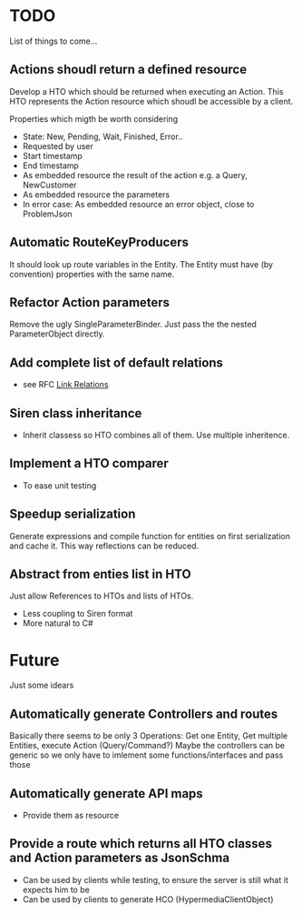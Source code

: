 # TODO
List of things to come...

## Actions shoudl return a defined resource
Develop a HTO which should be returned when executing an Action. This HTO represents the Action resource which shoudl be accessible by a client.

Properties which migth be worth considering
- State: New, Pending, Wait, Finished, Error..
- Requested by user
- Start timestamp
- End timestamp
- As embedded resource the result of the action e.g. a Query, NewCustomer
- As embedded resource the parameters
- In error case: As embedded resource an error object, close to ProblemJson

## Automatic RouteKeyProducers
It should look up route variables in the Entity. The Entity must have (by convention) properties with the same name.

## Refactor Action parameters
Remove the ugly SingleParameterBinder. Just pass the the nested ParameterObject directly.

## Add complete list of default relations
- see RFC [Link Relations](https://www.iana.org/assignments/link-relations/link-relations.xhtml)

## Siren class inheritance
- Inherit classess so HTO combines all of them. Use multiple inheritence.

## Implement a HTO comparer
- To ease unit testing

## Speedup serialization
Generate expressions and compile function for entities on first serialization and cache it. This way reflections can be reduced.

## Abstract from enties list in HTO
Just allow References to HTOs and lists of HTOs.

- Less coupling to Siren format
- More natural to C#



# Future
Just some idears

## Automatically generate Controllers and routes
Basically there seems to be only 3 Operations: Get one Entity, Get multiple Entities, execute Action (Query/Command?)
Maybe the controllers can be generic so we only have to imlement some functions/interfaces and pass those

## Automatically generate API maps
- Provide them as resource

## Provide a route which returns all HTO classes and Action parameters as JsonSchma
- Can be used by clients while testing, to ensure the server is still what it expects him to be
- Can be used by clients to generate HCO (HypermediaClientObject)
